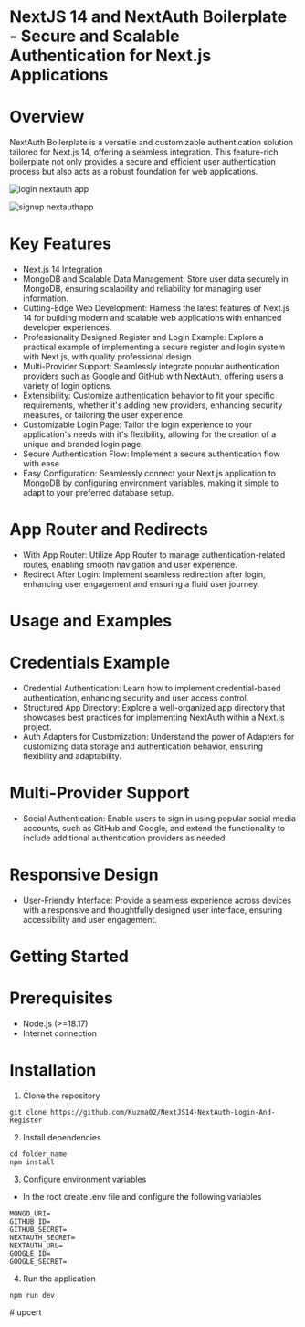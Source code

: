 # NextJS 14 and NextAuth Boilerplate - Secure and Scalable Authentication for Next.js Applications

# Overview
NextAuth Boilerplate is a versatile and customizable authentication solution tailored for Next.js 14, offering a seamless integration. This feature-rich boilerplate not only provides a secure and efficient user authentication process but also acts as a robust foundation for web applications.


![login nextauth app](https://github.com/Kuzma02/NextJS14-NextAuth-Login-And-Register/assets/138793624/d415960f-7d12-42dd-995c-af73a5d50b29)

![signup nextauthapp](https://github.com/Kuzma02/NextJS14-NextAuth-Login-And-Register/assets/138793624/f2d1ae6c-383b-4fb3-8ff6-6fb3d8e8b608)


# Key Features
- Next.js 14 Integration
- MongoDB and Scalable Data Management: Store user data securely in MongoDB, ensuring scalability and reliability for managing user information.
- Cutting-Edge Web Development: Harness the latest features of Next.js 14 for building modern and scalable web applications with enhanced developer experiences.
- Professionality Designed Register and Login Example: Explore a practical example of implementing a secure register and login system with Next.js, with quality professional design.
- Multi-Provider Support: Seamlessly integrate popular authentication providers such as Google and GitHub with NextAuth, offering users a variety of login options.
- Extensibility: Customize authentication behavior to fit your specific requirements, whether it's adding new providers, enhancing security measures, or tailoring the user experience.
- Customizable Login Page: Tailor the login experience to your application's needs with it's flexibility, allowing for the creation of a unique and branded login page.
- Secure Authentication Flow: Implement a secure authentication flow with ease
- Easy Configuration: Seamlessly connect your Next.js application to MongoDB by configuring environment variables, making it simple to adapt to your preferred database setup.

# App Router and Redirects
- With App Router: Utilize App Router to manage authentication-related routes, enabling smooth navigation and user experience.
- Redirect After Login: Implement seamless redirection after login, enhancing user engagement and ensuring a fluid user journey.

# Usage and Examples

# Credentials Example
- Credential Authentication: Learn how to implement credential-based authentication, enhancing security and user access control.
- Structured App Directory: Explore a well-organized app directory that showcases best practices for implementing NextAuth within a Next.js project.
- Auth Adapters for Customization: Understand the power of Adapters for customizing data storage and authentication behavior, ensuring flexibility and adaptability.

# Multi-Provider Support
- Social Authentication: Enable users to sign in using popular social media accounts, such as GitHub and Google, and extend the functionality to include additional authentication providers as needed.

# Responsive Design
- User-Friendly Interface: Provide a seamless experience across devices with a responsive and thoughtfully designed user interface, ensuring accessibility and user engagement.

# Getting Started

# Prerequisites
- Node.js (>=18.17)
- Internet connection

# Installation
1. Clone the repository

```
git clone https://github.com/Kuzma02/NextJS14-NextAuth-Login-And-Register
```

2. Install dependencies

```
cd folder_name
npm install
```

3. Configure environment variables
- In the root create .env file and configure the following variables

```
MONGO_URI=
GITHUB_ID=
GITHUB_SECRET=
NEXTAUTH_SECRET=
NEXTAUTH_URL=
GOOGLE_ID=
GOOGLE_SECRET=
```

4. Run the application

```
npm run dev
```
#   u p c e r t  
 
